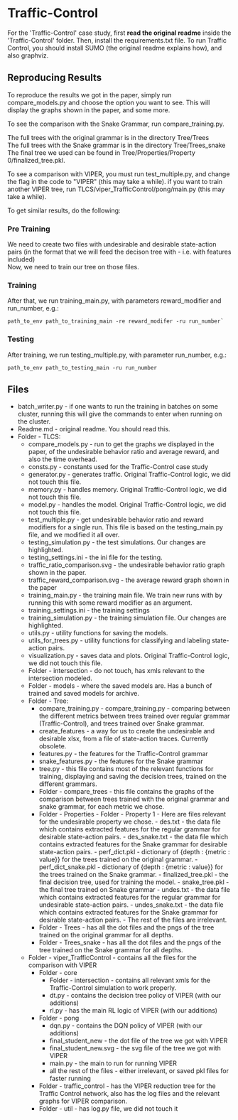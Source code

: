 # Traffic-Control
For the 'Traffic-Control' case study, first **read the original readme** inside the 'Traffic-Control' folder.
Then, install the requirements.txt file.
To run Traffic Control, you should install SUMO (the original readme explains how), and also graphviz.

## Reproducing Results  
  
To reproduce the results we got in the paper, simply run compare_models.py and choose the option you want to see. This will display the graphs shown in the paper, and some more.  

To see the comparison with the Snake Grammar, run compare_training.py.  
  
The full trees with the original grammar is in the directory Tree/Trees  
The full trees with the Snake grammar is in the directory Tree/Trees_snake  
The final tree we used can be found in Tree/Properties/Property 0/finalized_tree.pkl.  
  
To see a comparison with VIPER, you must run test_multiple.py, and change the flag in the code to "VIPER" (this may take a while). if you want to train another VIPER tree, run TLCS/viper_TrafficControl/pong/main.py (this may take a while).  
  
  
To get similar results, do the following:  
### Pre Training  
We need to create two files with undesirable and desirable state-action pairs (in the format that we will feed the decison tree with - i.e. with features included)  
Now, we need to train our tree on those files.  
  
### Training  
After that, we run training_main.py, with parameters reward_modifier and run_number, e.g.:  
```  
path_to_env path_to_training_main -re reward_modifer -ru run_number`  
```  
  
### Testing  
After training, we run testing_multiple.py, with parameter run_number, e.g.:  
```  
path_to_env path_to_testing_main -ru run_number  
```
## Files
 - batch_writer.py - if one wants to run the training in batches on some cluster, running this will give the commands to enter when running on the cluster.
 - Readme.md - original readme. You should read this.
 - Folder - TLCS:
	 - compare_models.py -  run to get the graphs we displayed in the paper, of the undesirable behavior ratio and average reward, and also the time overhead.
	 - consts.py - constants used for the Traffic-Control case study
	 - generator.py - generates traffic. Original Traffic-Control logic, we did not touch this file.
	 - memory.py - handles memory. Original Traffic-Control logic, we did not touch this file.
	 - model.py - handles the model. Original Traffic-Control logic, we did not touch this file.
	 - test_multiple.py - get undesirable behavior ratio and reward modifiers for a single run. This file is based on the testing_main.py file, and we modified it all over.
	 - testing_simulation.py - the test simulations. Our changes are highlighted.
	 - testing_settings.ini - the ini file for the testing.
	 - traffic_ratio_comparison.svg - the undesirable behavior ratio graph shown in the paper.
	 - traffic_reward_comparison.svg - the average reward graph shown in the paper
	 - training_main.py - the training main file. We train new runs with by running this with some reward modifier as an argument.
	 - training_settings.ini - the training settings
	 - training_simulation.py - the training simulation file. Our changes are highlighted.
	 - utils.py - utility functions for saving the models.
	 - utils_for_trees.py - utility functions for classifying and labeling state-action pairs.
	 - visualization.py - saves data and plots. Original Traffic-Control logic, we did not touch this file.
	 - Folder - intersection - do not touch, has xmls relevant to the intersection modeled.
	 - Folder - models - where the saved models are. Has a bunch of trained and saved models for archive.
	 - Folder - Tree:
		 - compare_training.py - compare_training.py - comparing between the different metrics between trees trained over regular grammar (Traffic-Control), and trees trained over Snake grammar.
		 - create_features - a way for us to create the undesirable and desirable xlsx, from a file of state-action traces. Currently obsolete.
		 - features.py - the features for the Traffic-Control grammar
		 - snake_features.py - the features for the Snake grammar
		 - tree.py - this file contains most of the relevant functions for training, displaying and saving the decision trees, trained on the different grammars.
		 - Folder - compare_trees - this file contains the graphs of the comparison between trees trained with the original grammar and snake grammar, for each metric we chose.
		 - Folder - Properties
				- Folder - Property 1
					- Here are files relevant for the undesirable property we chose.
					- des.txt - the data file which contains extracted features for the regular grammar for desirable state-action pairs. 
					- des_snake.txt - the data file which contains extracted features for the Snake grammar for desirable state-action pairs.
					 - perf_dict.pkl - dictionary of {depth : {metric : value}} for the trees trained on the original grammar.
					 - perf_dict_snake.pkl - dictionary of {depth : {metric : value}} for the trees trained on the Snake grammar.
					 - finalized_tree.pkl - the final decision tree, used for training the model.
					 - snake_tree.pkl - the final tree trained on Snake grammar
					 - undes.txt - the data file which contains extracted features for the regular grammar for undesirable state-action pairs.
					 - undes_snake.txt -  the data file which contains extracted features for the Snake grammar for desirable state-action pairs.
					 - The rest of the files are irrelevant.
		 - Folder - Trees - has all the dot files and the pngs of the tree trained on the original grammar for all depths.
		 - Folder - Trees_snake - has all the dot files and the pngs of the tree trained on the Snake grammar for all depths.
	 - Folder - viper_TrafficControl - contains all the files for the comparison with VIPER
		- Folder - core
			- Folder - intersection - contains all relevant xmls for the Traffic-Control simulation to work properly.
			- dt.py - contains the decision tree policy of VIPER (with our additions)
			- rl.py - has the main RL logic of VIPER (with our additions)
		- Folder - pong
			- dqn.py - contains the DQN policy of VIPER (with our additions)
			- final_student_new - the dot file of the tree we got with VIPER
			- final_student_new.svg - the svg file of the tree we got with VIPER
			- main.py - the main to run for running VIPER
			- all the rest of the files - either irrelevant, or saved pkl files for faster running
		- Folder - traffic_control - has the VIPER reduction tree for the Traffic Control network, also has the log files and the relevant graphs for VIPER comparison.
		- Folder - util - has log.py file, we did not touch it
